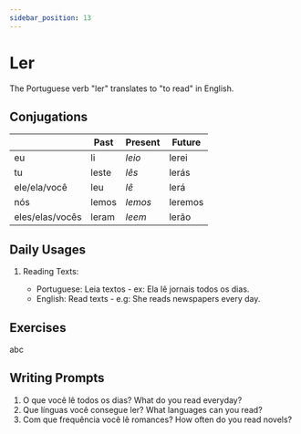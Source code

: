 ```yaml
---
sidebar_position: 13
---
```


# Ler

The Portuguese verb "ler" translates to "to read" in English.

## Conjugations

|                 | Past  | Present | Future  |
| --------------- | ----- | ------- | ------- |
| eu              | li    | _leio_  | lerei   |
| tu              | leste | _lês_   | lerás   |
| ele/ela/você    | leu   | _lê_    | lerá    |
| nós             | lemos | _lemos_ | leremos |
| eles/elas/vocês | leram | _leem_  | lerão   |

## Daily Usages

1. Reading Texts:

   - Portuguese: Leia textos - ex: Ela lê jornais todos os dias.
   - English: Read texts - e.g: She reads newspapers every day.

## Exercises

abc

## Writing Prompts

1. O que você lê todos os dias? What do you read everyday?
2. Que línguas você consegue ler? What languages can you read?
3. Com que frequência você lê romances? How often do you read novels?
